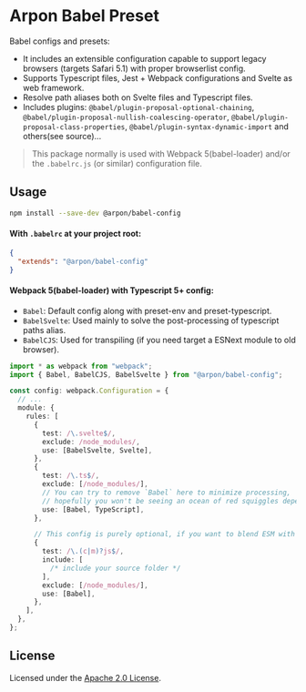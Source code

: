 # Arpon Babel Preset

Babel configs and presets:

- It includes an extensible configuration capable to support legacy browsers (targets Safari 5.1) with proper browserlist config.
- Supports Typescript files, Jest + Webpack configurations and Svelte as web framework.
- Resolve path aliases both on Svelte files and Typescript files.
- Includes plugins: `@babel/plugin-proposal-optional-chaining`, `@babel/plugin-proposal-nullish-coalescing-operator`, `@babel/plugin-proposal-class-properties`, `@babel/plugin-syntax-dynamic-import` and others(see source)...

> This package normally is used with Webpack 5(babel-loader) and/or the `.babelrc.js` (or similar) configuration file.

## Usage

```bash
npm install --save-dev @arpon/babel-config
```

#### With `.babelrc` at your project root:

```json
{
  "extends": "@arpon/babel-config"
}
```

#### Webpack 5(babel-loader) with Typescript 5+ config:

- `Babel`: Default config along with preset-env and preset-typescript.
- `BabelSvelte`: Used mainly to solve the post-processing of typescript paths alias.
- `BabelCJS`: Used for transpiling (if you need target a ESNext module to old browser).

```ts
import * as webpack from "webpack";
import { Babel, BabelCJS, BabelSvelte } from "@arpon/babel-config";

const config: webpack.Configuration = {
  // ...
  module: {
    rules: [
      {
        test: /\.svelte$/,
        exclude: /node_modules/,
        use: [BabelSvelte, Svelte],
      },
      {
        test: /\.ts$/,
        exclude: [/node_modules/],
        // You can try to remove `Babel` here to minimize processing,
        // hopefully you won't be seeing an ocean of red squiggles depending on your configurations.
        use: [Babel, TypeScript],
      },

      // This config is purely optional, if you want to blend ESM with CJS in your source folder.
      {
        test: /\.(c|m)?js$/,
        include: [
          /* include your source folder */
        ],
        exclude: [/node_modules/],
        use: [Babel],
      },
    ],
  },
};
```

## License

Licensed under the [Apache 2.0 License](/LICENSE).
